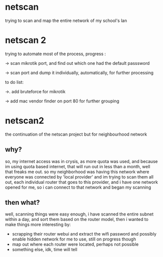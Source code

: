 # netscan
trying to scan and map the entire network of my school's lan

# netscan 2

trying to automate most of the process, progress :

-> scan mikrotik port, and find out which one had the default passsword

-> scan port and dump it individually, automatically, for further processing

to do list:

->. add bruteforce for mikrotik

-> add mac vendor finder on port 80 for further grouping


# netscan2
the continuation of the netscan project but for neighbourhood network

## why?
so, my internet access was in crysis, as more quota was  used, and because im using quota based internet, that will run out in less than a month, well that freaks me out.
so my neighborhood was having this network where everyone was connected by 'local provider' and im trying to scan them all out, each individual router that goes to this provider, and  i have one network opened for me, so i can connect to that network and began my scanning

## then what?
well, scanning things were easy enough, i have scanned the entire subnet within a day, and sort them based on the router  model, then i wanted to make things more interesting by:
  - scrapping their router webui and extract  the wifi password and possibly enable hidden network for me to use, still on progress though
  - map out where each router  were located, perhaps not possible
  - something else, idk, time will  tell
